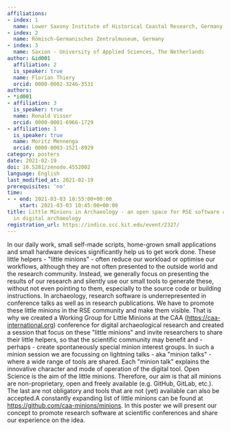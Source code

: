 ```yaml
---
affiliations:
- index: 1
  name: Lower Saxony Institute of Historical Coastal Research, Germany
- index: 2
  name: Römisch-Germanisches Zentralmuseum, Germany
- index: 3
  name: Saxion - University of Applied Sciences, The Netherlands
author: &id001
  affiliation: 2
  is_speaker: true
  name: Florian Thiery
  orcid: 0000-0002-3246-3531
authors:
- *id001
- affiliation: 3
  is_speaker: true
  name: Ronald Visser
  orcid: 0000-0001-6966-1729
- affiliation: 1
  is_speaker: true
  name: Moritz Mennenga
  orcid: 0000-0003-1521-8929
category: posters
date: 2021-02-19
doi: 10.5281/zenodo.4552002
language: English
last_modified_at: 2021-02-19
prerequisites: 'no'
time:
- - end: 2021-03-03 10:55:00+00:00
    start: 2021-03-03 10:45:00+00:00
title: Little Minions in Archaeology - an open space for RSE software and small scripts
  in digital archaeology
registration_url: https://indico.scc.kit.edu/event/2327/
---
```


In our daily work, small self-made scripts, home-grown small applications and small hardware devices significantly help us to get work done. These little helpers - "little minions" - often reduce our workload or optimise our workflows, although they are not often presented to the outside world and the research community. Instead, we generally focus on presenting the results of our research and silently use our small tools to generate these, without not even pointing to them, especially to the source code or building instructions. In archaeology, research software is underrepresented in conference talks as well as in research publications. We have to promote these little minions in the RSE community and make them visible. That is why we created a Working Group for Little Minions at the CAA (https://caa-international.org) conference for digital archaeological research and created a session that focus on these "little minions" and invite researchers to share their little helpers, so that the scientific community may benefit and - perhaps - create spontaneously special minion interest groups. In such a minion session we are focussing on lightning talks - aka "minion talks" - where a wide range of tools are shared. Each "minion talk" explains the innovative character and mode of operation of the digital tool. Open Science is the aim of the little minions. Therefore, our aim is that all minions are non-proprietary, open and freely available  (e.g. GitHub, GitLab, etc.). The last are not obligatory and tools that are not (yet) available can also be accepted.A constantly expanding list of little minions can be found at https://github.com/caa-minions/minions. In this poster we will present our concept to promote research software at scientific conferences and share our experience on the idea.